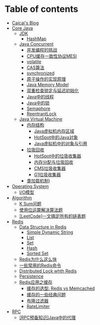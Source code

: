 # Table of contents

* [Caicai's Blog](README.md)
* [Core Java]()
  * [JDK]()
    * [HashMap](core_java/jdk/hashmap.md)
  * [Java Concurrent]()
    * [并发编程的挑战](core_java/java_concurrent/concurrent_programming_challenges.md)
    * [CPU缓存一致性协议MESI](core_java/java_concurrent/mesi.md)
    * [volatile](core_java/java_concurrent/volatile.md)
    * [CAS算法](core_java/java_concurrent/cas-suan-fa.md)
    * [synchronized](core_java/java_concurrent/synchronized.md)
    * [原子操作的实现原理](core_java/java_concurrent/atomic_operation.md) 
    * [Java Memory Model](core_java/java_concurrent/java_memory_model.md)
    * [双重检查锁定与延迟初始化](core_java/java_concurrent/double_checked_locking.md)
    * [Java中的线程](core_java/java_concurrent/java_thread.md)
    * [Java中的锁](core_java/java_concurrent/lock_in_java.md)
    * [Semaphore](core_java/java_concurrent/semaphore.md)
    * [ReentrantLock](core_java/java_concurrent/reentrant_lock.md)
  * [Java Virtual Machine](core_java/jvm/README.md)
    * [内存结构]()
      * [Java虚拟机内存区域](core_java/jvm/memory_structure/the_memory_structure_of_the_java_virtual_machine.md)
      * [HotSpot中的Java对象](core_java/jvm/memory_structure/java_object_in_hotspot.md)
      * [Java虚拟机中的对象与引用](core_java/jvm/memory_structure/object_and_reference_in_hotspot.md)
    * [垃圾回收]()
      * [HotSpot中的垃圾收集器](core_java/jvm/garbage_collection/garbage_collectors_in_hotspot.md)
      * [内存分配与垃圾回收](core_java/jvm/garbage_collection/memory_allocation_and_garbage_collection.md)
      * [CMS垃圾收集器](core_java/jvm/garbage_collection/concurrent_mark_sweep_collector.md)
      * [G1垃圾收集器](core_java/jvm/garbage_collection/garbage_first_collector.md)
    * [类加载机制](core_java/jvm/class_loader/README.md))
* [Operating System]()
  * [I/O模型](operating_system/io_models.md)
* [Algorithm]()
  * [K Sum问题](algorithm/k_sum_problem.md)
  * [使用位运算解决算法题](algorithm/how_to_use_bit_manipulation.md)
  * [[LeetCode]一文搞定所有的链表题](algorithm/leetcode_linkedlist.md)
* [Redis](middleware/redis/README.md)
  * [Data Structure in Redis](middleware/redis/data_structure/README.md)
    * [Simple Dynamic String](middleware/redis/data_structure/simple_dynamic_string.md)
    * [List](middleware/redis/data_structure/list.md)
    * [Set](middleware/redis/data_structure/set.md) 
    * [Hash](middleware/redis/data_structure/hash.md)
    * [Sorted Set](middleware/redis/data_structure/sorted_set.md)
  * [Redis为什么这么快](middleware/redis/why_is_redis_so_fast.md)
  * [一些常用的Redis命令](middleware/redis/redis_commands.md)
  * [Distributed Lock whth Redis](middleware/redis/distributed_lock_with_redis.md)
  * [Persistence](middleware/redis/persistence.md)
  * [Redis应用之缓存]()
    * [缓存的选型: Redis vs Memcached](middleware/redis/cache/redis_vs_memcached.md)
    * [缓存的一些经典问题](middleware/redis/cache/some_classic_problems_in_cache.md)
    * [布隆过滤器](middleware/redis/cache/bloom_filter.md)
    * [RateLimiter](middleware/redis/rate_limiter.md)
* [RPC](middleware/rpc/README.md)
  * [[RPC预备知识]Java中的代理](middleware/rpc/java_proxy.md)